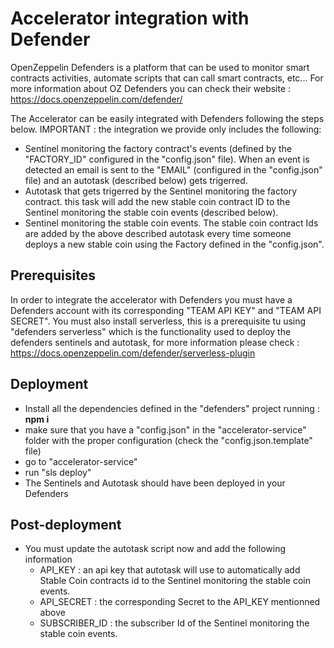 # Accelerator integration with Defender
OpenZeppelin Defenders is a platform that can be used to monitor smart contracts activities, automate scripts that can call smart contracts, etc...
For more information about OZ Defenders you can check their website : https://docs.openzeppelin.com/defender/

The Accelerator can be easily integrated with Defenders following the steps below.
IMPORTANT : the integration we provide only includes the following:
- Sentinel monitoring the factory contract's events (defined by the "FACTORY_ID" configured in the "config.json" file). When an event is detected an email is sent to the "EMAIL" (configured in the "config.json" file) and an autotask (described below) gets trigerred. 
- Autotask that gets trigerred by the Sentinel monitoring the factory contract. this task will add the new stable coin contract ID to the Sentinel monitoring the stable coin events (described below).
- Sentinel monitoring the stable coin events. The stable coin contract Ids are added by the above described autotask every time someone deploys a new stable coin using the Factory defined in the "config.json".


## Prerequisites
In order to integrate the accelerator with Defenders you must have a Defenders account with its corresponding "TEAM API KEY" and "TEAM API SECRET".
You must also install serverless, this is a prerequisite tu using "defenders serverless" which is the functionality used to deploy the defenders sentinels and autotask, for more information please check : https://docs.openzeppelin.com/defender/serverless-plugin

## Deployment
- Install all the dependencies defined in the "defenders" project running : **npm i**
- make sure that you have a "config.json" in the "accelerator-service" folder with the proper configuration (check the "config.json.template" file)
- go to "accelerator-service"
- run "sls deploy"
- The Sentinels and Autotask should have been deployed in your Defenders

## Post-deployment
- You must update the autotask script now and add the following information
    - API_KEY : an api key that autotask will use to automatically add Stable Coin contracts id to the Sentinel monitoring the stable coin events.
    - API_SECRET : the corresponding Secret to the API_KEY mentionned above
    - SUBSCRIBER_ID : the subscriber Id of the Sentinel monitoring the stable coin events.


